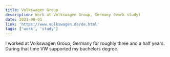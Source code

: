 ```yaml
---
title: Volkswagen Group
description: Work at Volkswagen Group, Germany (work study)
date: 2021-08-01
link: 'https://www.volkswagen.de/de.html'
tags: ['work', 'study']
---
```


I worked at Volkswagen Group, Germany for roughly three and a half years.
During that time VW supported my bachelors degree.